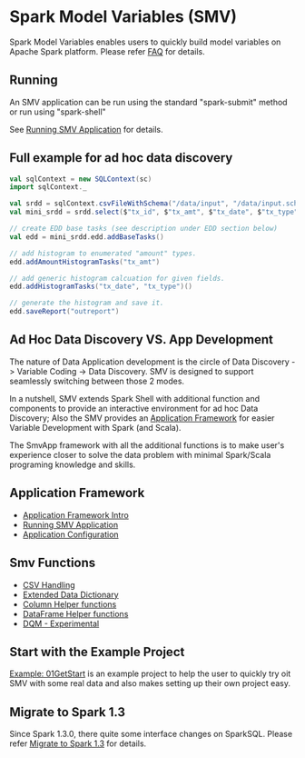 # Spark Model Variables (SMV)
Spark Model Variables enables users to quickly build model variables on Apache Spark platform.
Please refer [FAQ](docs/FAQ.md) for details.


## Running

An SMV application can be run using the standard "spark-submit" method or run using "spark-shell"

See [Running SMV Application](docs/runSmvApp.md) for details.

## Full example for ad hoc data discovery

```scala
val sqlContext = new SQLContext(sc)
import sqlContext._

val srdd = sqlContext.csvFileWithSchema("/data/input", "/data/input.schema")
val mini_srdd = srdd.select($"tx_id", $"tx_amt", $"tx_date", $"tx_type")

// create EDD base tasks (see description under EDD section below)
val edd = mini_srdd.edd.addBaseTasks()

// add histogram to enumerated "amount" types.
edd.addAmountHistogramTasks("tx_amt")

// add generic histogram calcuation for given fields.
edd.addHistogramTasks("tx_date", "tx_type")()

// generate the histogram and save it.
edd.saveReport("outreport")
```

## Ad Hoc Data Discovery VS. App Development 
The nature of Data Application development is the circle of Data Discovery -> Variable Coding -> Data Discovery. 
SMV is designed to support seamlessly switching between those 2 modes. 

In a nutshell, SMV extends Spark Shell with additional function and components to provide an interactive environment 
for ad hoc Data Discovery; Also the SMV provides an [Application Framework](docs/appFramework.md) for easier Variable 
Development with Spark (and Scala).

The SmvApp framework with all the additional functions is to make user's experience closer to solve the data problem 
with minimal Spark/Scala programing knowledge and skills. 

## Application Framework
* [Application Framework Intro](docs/appFramework.md)
* [Running SMV Application](docs/runSmvApp.md)
* [Application Configuration](docs/appConfig.md)

## Smv Functions
* [CSV Handling](docs/csvHandling.md)
* [Extended Data Dictionary](docs/Edd.md)
* [Column Helper functions](docs/ColumnFunctions.md)
* [DataFrame Helper functions](docs/DF_Functions.md)
* [DQM - Experimental](docs/Dqm.md)

## Start with the Example Project
[Example: 01GetStart](docs/examples/01GetStart) is an example project to help the 
user to quickly try oit SMV with some real data and also makes setting up their own project 
easy. 

## Migrate to Spark 1.3
Since Spark 1.3.0, there quite some interface changes on SparkSQL. Please refer 
[Migrate to Spark 1.3](docs/MigrateTo1.3.md) for details.


